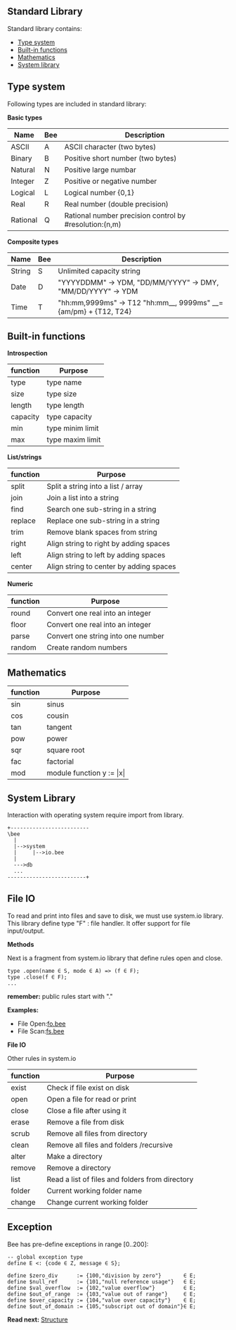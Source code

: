 ## Standard Library

Standard library contains:

* [Type system](#type-system)
* [Built-in functions](#built-in-functions)
* [Mathematics](#mathematics)
* [System library](#system-library)

## Type system

Following types are included in standard library:

**Basic types**

| Name        |Bee| Description
|-------------|---|-------------------------------------------------------------
| ASCII       |A  | ASCII character       (two bytes)
| Binary      |B  | Positive short number (two bytes)
| Natural     |N  | Positive large numbar 
| Integer     |Z  | Positive or negative number 
| Logical     |L  | Logical number {0,1}
| Real        |R  | Real number (double precision)
| Rational    |Q  | Rational number precision control by #resolution:(n,m)

**Composite types**

| Name        |Bee| Description
|-------------|---|-------------------------------------------------------------
| String      |S  | Unlimited capacity string
| Date        |D  | "YYYYDDMM" -> YDM, "DD/MM/YYYY" -> DMY, "MM/DD/YYYY" -> YDM
| Time        |T  | "hh:mm,9999ms" -> T12 "hh:mm__, 9999ms" __={am/pm} + {T12, T24}

## Built-in functions
 
**Introspection**

| function | Purpose
|----------|------------------------------------------ 
| type     | type name
| size     | type size 
| length   | type length 
| capacity | type capacity
| min      | type minim limit
| max      | type maxim limit
 
**List/strings**

| function | Purpose
|----------|------------------------------------------ 
| split    | Split a string into a list / array
| join     | Join a list into a string 
| find     | Search one sub-string in a string
| replace  | Replace one sub-string in a string
| trim     | Remove blank spaces from string
| right    | Align string to right by adding spaces
| left     | Align string to left by adding spaces
| center   | Align string to center by adding spaces
 
**Numeric**
 
| function | Purpose
|----------|------------------------------------------ 
| round    | Convert one real into an integer
| floor    | Convert one real into an integer
| parse    | Convert one string into one number
| random   | Create random numbers
 
## Mathematics

| function | Purpose
|----------|------------------------------------------ 
| sin      | sinus 
| cos      | cousin
| tan      | tangent
| pow      | power
| sqr      | square root
| fac      | factorial
| mod      | module function y := \|x\|  

## System Library

Interaction with operating system require import from library.

```
+-------------------------
\bee 
  |
  |-->system
  |     |-->io.bee
  |
  --->db
  ...
-------------------------+  
```

## File IO

To read and print into files and save to disk, we must use system.io library. This library define type "F" : file handler. It offer support for file input/output.

**Methods**

Next is a fragment from system.io library that define rules open and close.

```
type .open(name ∈ S, mode ∈ A) => (f ∈ F);
type .close(f ∈ F);
...

```
**remember:** public rules start with "."

**Examples:**

* File Open:[fo.bee](../demo/fo.bee)
* File Scan:[fs.bee](../demo/sc.bee) 

**File IO**

Other rules in system.io

|function | Purpose
|---------|------------------------------------------ 
| exist   | Check if file exist on disk
| open    | Open a file for read or print
| close   | Close a file after using it
| erase   | Remove a file from disk
| scrub   | Remove all files from directory
| clean   | Remove all files and folders /recursive  
| alter   | Make a directory
| remove  | Remove a directory
| list    | Read a list of files and folders from directory
| folder  | Current working folder name 
| change  | Change current working folder

## Exception
Bee has pre-define exceptions in range [0..200]:

```
-- global exception type
define E <: {code ∈ Z, message ∈ S};
```

```
define $zero_div      := {100,"division by zero"}       ∈ E;
define $null_ref      := {101,"null reference usage"}   ∈ E;
define $val_overflow  := {102,"value overflow"}         ∈ E;
define $out_of_range  := {103,"value out of range"}     ∈ E;
define $over_capacity := {104,"value over capacity"}    ∈ E;
define $out_of_domain := {105,"subscript out of domain"}∈ E;
```

**Read next:** [Structure](structure.md)

